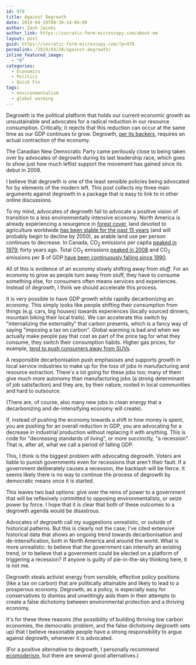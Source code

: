 ```yaml
---
id: 978
title: Against Degrowth
date: 2019-04-20T08:30:14-04:00
author: Zach Jacobi
author_link: https://socratic-form-microscopy.com/about-me
layout: post
guid: https://socratic-form-microscopy.com/?p=978
permalink: /2019/04/20/against-degrowth/
inline_featured_image:
  - "0"
categories:
  - Economics
  - Politics
  - Quick Fix
tags:
  - environmentalism
  - global warming
---
```


Degrowth is the political platform that holds our current economic growth as unsustainable and advocates for a radical reduction in our resource consumption. Critically, it rejects that this reduction can occur at the same time as our GDP continues to grow. Degrowth, <a href="https://degrowth.info/degrowth/">per its backers</a>, requires an actual contraction of the economy.

The Canadian New Democratic Party came perilously close to being taken over by advocates of degrowth during its last leadership race, which goes to show just how much leftist support the movement has gained since its debut in 2008.

I believe that degrowth is one of the least sensible policies being advocated for by elements of the modern left. This post collects my three main arguments against degrowth in a package that is easy to link to in other online discussions.

To my mind, advocates of degrowth fail to advocate a positive vision of transition to a less environmentally intensive economy. North America is already experiencing a resurgence in <a href="https://www.tentree.com/blogs/posts/fact-check-are-there-really-more-trees-today-than-100-years-ago">forest cover</a>, land devoted to agriculture worldwide <a href="https://ourworldindata.org/yields-and-land-use-in-agriculture">has been stable for the past 15 years</a> (and will probably begin to decline by 2050), as arable land use per person continues to decrease. In Canada, CO<sub>2</sub> emissions per capita <a href="https://data.worldbank.org/indicator/EN.ATM.CO2E.PC?locations=CA">peaked in 1979</a>, forty years ago. Total CO<sub>2</sub> emissions <a href="https://data.worldbank.org/indicator/EN.ATM.CO2E.PC?locations=CA">peaked in 2008</a> and CO<sub>2</sub> emissions per $ of GDP <a href="https://data.worldbank.org/indicator/EN.ATM.CO2E.PP.GD.KD?locations=CA">have been continuously falling since 1990</a>.

All of this is evidence of an economy slowly shifting away from <em>stuff</em>. For an economy to grow as people turn away from stuff, they have to consume something else, for consumers often means services and experiences. Instead of degrowth, I think we should accelerate this process.

It is very possible to have GDP growth while rapidly decarbonizing an economy. This simply looks like people shifting their consumption from things (e.g. cars, big houses) towards experiences (locally sourced dinners, mountain biking their local trails). We can accelerate this switch by "internalizing the externality" that carbon presents, which is a fancy way of saying "imposing a tax on carbon". Global warming is bad and when we actually make people pay that cost as part of the price tag for what they consume, they switch their consumption habits. Higher gas prices, for example, <a href="https://www.freep.com/story/money/cars/2018/05/19/gas-prices-rising-suv/617343002/">tend to push consumers away from SUVs</a>.

A responsible decarbonisation push emphasises and supports growth in local service industries to make up for the loss of jobs in manufacturing and resource extraction. There's a lot going for these jobs too; many of them give much more autonomy than manufacturing jobs (a strong determinant of job satisfaction) and they are, by their nature, rooted in local communities and hard to outsource.

(There are, of course, also many new jobs in clean energy that a decarbonizing and de-intensifying economy will create).

If, instead of pushing the economy towards a shift in how money is spent, you are pushing for an overall reduction in GDP, you are advocating for a decrease in industrial production without replacing it with anything. This is code for "decreasing standards of living", or more succinctly, "a recession". That is, after all, what we call a period of falling GDP.

This, I think is the biggest problem with advocating degrowth. Voters are liable to punish governments even for recessions that aren't their fault. If a government deliberately causes a recession, the backlash will be fierce. It seems likely there is no way to continue the process of degrowth by democratic means once it is started.

This leaves two bad options: give over the reins of power to a government that will be reflexively committed to opposing environmentalists, or seize power by force. I hope that it is clear that both of these outcomes to a degrowth agenda would be disastrous.

Advocates of degrowth call my suggestions unrealistic, or outside of historical patterns. But this is clearly not the case; I've cited extensive historical data that shows an ongoing trend towards decarbonisation and de-intensification, both in North America and around the world. What is more unrealistic: to believe that the government can intensify an existing trend, or to believe that a government could be elected on a platform of triggering a recession? If anyone is guilty of pie-in-the-sky thinking here, it is not me.

Degrowth steals activist energy from sensible, effective policy positions (like a tax on carbon) that are politically attainable and likely to lead to a prosperous economy. Degrowth, as a policy, is especially easy for conservatives to dismiss and unwittingly aids them in their attempts to create a false dichotomy between environmental protection and a thriving economy.

It's for these three reasons (the possibility of building thriving low carbon economies, the democratic problem, and the false dichotomy degrowth sets up) that I believe reasonable people have a strong responsibility to argue against degrowth, whenever it is advocated.

(For a positive alternative to degrowth, I personally recommend <a href="http://www.ecomodernism.org/">ecomoderism</a>, but there are several good alternatives.)
